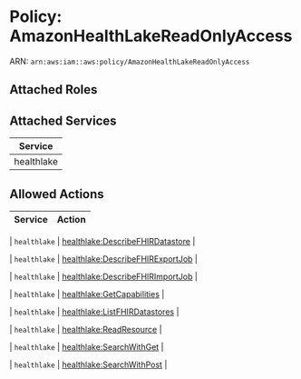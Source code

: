 # Policy: AmazonHealthLakeReadOnlyAccess

ARN: `arn:aws:iam::aws:policy/AmazonHealthLakeReadOnlyAccess`

## Attached Roles

## Attached Services

| Service |
|---------|
| healthlake |

## Allowed Actions

| Service | Action |
|:-------:|--------|

| `healthlake` | [healthlake:DescribeFHIRDatastore](../actions.md#healthlake:describefhirdatastore) |

| `healthlake` | [healthlake:DescribeFHIRExportJob](../actions.md#healthlake:describefhirexportjob) |

| `healthlake` | [healthlake:DescribeFHIRImportJob](../actions.md#healthlake:describefhirimportjob) |

| `healthlake` | [healthlake:GetCapabilities](../actions.md#healthlake:getcapabilities) |

| `healthlake` | [healthlake:ListFHIRDatastores](../actions.md#healthlake:listfhirdatastores) |

| `healthlake` | [healthlake:ReadResource](../actions.md#healthlake:readresource) |

| `healthlake` | [healthlake:SearchWithGet](../actions.md#healthlake:searchwithget) |

| `healthlake` | [healthlake:SearchWithPost](../actions.md#healthlake:searchwithpost) |
